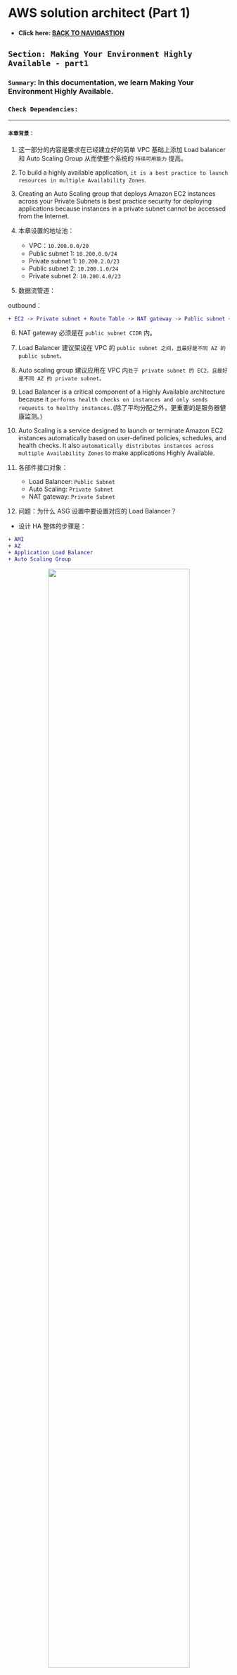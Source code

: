 # AWS solution architect (Part 1)

- #### Click here: [BACK TO NAVIGASTION](https://github.com/DonghaoWu/AWS/blob/master/README.md)

## `Section: Making Your Environment Highly Available - part1`

### `Summary`: In this documentation, we learn Making Your Environment Highly Available.

### `Check Dependencies:`

------------------------------------------------------------

#### `本章背景：`
1. 这一部分的内容是要求在已经建立好的简单 VPC 基础上添加 Load balancer 和 Auto Scaling Group 从而使整个系统的 `持续可用能力` 提高。

2. To build a highly available application, `it is a best practice to launch resources in multiple Availability Zones`.

3. Creating an Auto Scaling group that deploys Amazon EC2 instances across your Private Subnets is best practice security for deploying applications because instances in a private subnet cannot be accessed from the Internet.

4. 本章设置的地址池：

    - VPC：`10.200.0.0/20`
    - Public subnet 1: `10.200.0.0/24`
    - Private subnet 1: `10.200.2.0/23`
    - Public subnet 2: `10.200.1.0/24`
    - Private subnet 2: `10.200.4.0/23`

5. 数据流管道：

outbound：
```diff
+ EC2 -> Private subnet + Route Table -> NAT gateway -> Public subnet + Route Table -> Internet Gateway 
```

6. NAT gateway 必须是在 `public subnet CIDR` 内。

7. Load Balancer 建议架设在 VPC 的 `public subnet 之间，且最好是不同 AZ 的 public subnet。`

8. Auto scaling group 建议应用在 VPC 内`处于 private subnet 的 EC2，且最好是不同 AZ 的 private subnet。`

9. Load Balancer is a critical component of a Highly Available architecture because it `performs health checks on instances and only sends requests to healthy instances.`(除了平均分配之外，更重要的是服务器健康监测。)

10. Auto Scaling is a service designed to launch or terminate Amazon EC2 instances automatically based on user-defined policies, schedules, and health checks. It also `automatically distributes instances across multiple Availability Zones` to make applications Highly Available.

11. 各部件接口对象：
    - Load Balancer: `Public Subnet`
    - Auto Scaling: `Private Subnet`
    - NAT gateway: `Private Subnet`

12. 问题：为什么 ASG 设置中要设置对应的 Load Balancer？

- 设计 HA 整体的步骤是：

```diff
+ AMI
+ AZ
+ Application Load Balancer
+ Auto Scaling Group
```

<p align="center">
    <img src="../assets/a10.png" width=80%>
</p>

------------------------------------------------------------

### <span id="1.0">`Brief Contents & codes position`</span>

- #### Click here: [BACK TO NAVIGASTION](https://github.com/DonghaoWu/AWS/blob/master/README.md)

- [1.1 Inspect Your environment.](#1.1)
- [1.2 Using SSH to Connect(Mac).](#1.2)
- [1.3 Download, Install, and Launch Your Web Server's PHP Application.](#1.3)
- [1.4 Create an Amazon Machine Image (AMI).](#1.4)
- [1.5 Configure a Second Availability Zone.](#1.5)
- [1.6 Create an Application Load Balancer.](#1.6)
- [1.7 Create an Auto Scaling Group.](#1.7)


------------------------------------------------------------

### <span id="1.1">`Step1: Inspect Your environment.`</span>

- #### Click here: [BACK TO CONTENT](#1.0)

1. 设定好的基本的 VPC 结构：

    - IPv4 CIDR：10.200.0.0/20 - 10.200.15.255 。一共`4096`个地址（包含几个 aws 保留地址），这些地址都是只能够在 VPC 内部使用的，也是所谓的地址池。

    - Route Table：这个是很多部件都有的。

    - Subnets：理解成把内部地址切割成小部分，这是 VPC 里面很重要的部件设定。
    - Availability Zone：每个 subnet 都要设定所属的 AZ。
    - Internet Gateway：相当于一个 VPC 跟 Internet 的交流处，所有 VPC 内需要跟 Internet 交流的服务都需要在 `Route Table` 中接上它。

    - Security Group：一个用来限制出入协议类型和地址范围的安全设定，可以套用在很多地方，比如 EC2，Load Balancer，Auto Scaling Group 等等。在 VPC 层面可以查看所有已经生成的 SG 规则。`这是个常用策略，后续详细分解。`

2. Subnet

    - Route Table：一个 public subnet 的 Route Table 设置有基本两条设定：
        - Destination：10.200.0.0/20，target：local 
        - Destination：0.0.0.0/0，target：igw-00ea57db0b42a0107

        - 备注：第一条的意思是，这个 subnet 任何向 10.200.0.0/20 范围的地址发出的请求都是指向 `VPC` 而不是外网的，这相当于`设定了 subnet 跟 VPC 的从属关系。`
        - 备注：第二条的意思是，这个 subnet 任何向 0.0.0.0/0 范围的地址发出的请求都是指向一个 `internet gateway` 的，这相当于`设定了 subnet 跟 internet 之间的交流通过 gateway。`（也因为这个设定使这个 subnet 成为 public。）
    
    - Network ACL：这个是 subnet 特有的，`作用跟 SG 差不多，但应用对象只能是 subnet。`

    - Availability zone：Subnet 所属 AZ。 

3. EC2

    - IPv4 Public IP：这个是每个 EC2 在网络上的标记，也就是说从浏览器可以访问的地址。
    - Private IPs：这个 EC2 在 VPC 内部地址。
    - Security Group：应用在这个 EC2 的 SG 规则。
    - Availability zone：EC2 所属 AZ。 


#### `Comment:`
1. 同一个 Route Table 里面的不同规则会有不同的覆盖或独立关系，后面更新。

2. 一个比较难理解的点，就是虽然是同一个 VPC，但是里面的 subnet 可以属于不同的差异非常大的 AZ，也就是说同一个 VPC 地址池的 IP 可以分配到很多 AZ 的服务器。

3. `subnet 有 Network ACL，其他服务如 EC2 有 Security Group。`

4. 判断 EC2 跟 Subnet 的关系可以通过 VPC 地址从属关系看出。

5. EC2 是没有 `Route Table` 的，它只能从所属 Subnet 那里直接继承下来，这样隐性的 `Route Table` 和 显式的 `Security Group` 构成了 EC2 的对外通讯规则。

<p align="center">
    <img src="../assets/a11.png" width=60%>
</p>

------------------------------------------------------------

### <span id="1.2">`Step2: Using SSH to Connect(Mac).`</span>

- #### Click here: [BACK TO CONTENT](#1.0)

1. Download button and save the labsuser.pem file.

2. bash command:
```bash
$ cd ~/Downloads
$ chmod 400 labsuser.pem
$ ssh -i labsuser.pem ec2-user@<public-ip> ## Then type ’yes‘
```

### <span id="1.3">`Step3: Download, Install, and Launch Your Web Server's PHP Application`</span>

- #### Click here: [BACK TO CONTENT](#1.0)

```bash
$ sudo yum -y update
$ sudo yum -y install httpd php
$ sudo chkconfig httpd on
$ wget https://aws-tc-largeobjects.s3-us-west-2.amazonaws.com/CUR-TF-200-ACACAD/studentdownload/phpapp.zip
$ sudo unzip phpapp.zip -d /var/www/html/
$ sudo service httpd start
$ exit
```

#### `Comment:`
1. 第三句：This configures the Apache web server to automatically start when the instance starts.
2. 第六句：This starts the Apache web server. `在当前 instance 马上启动 Apache 服务器处理软件。`
3. 第七句：This ends your SSH session. `结束本地电脑对 instance 的操作，但不是关闭instance 运行。`



### <span id="1.4">`Step4: Create an Amazon Machine Image (AMI).`</span>

- #### Click here: [BACK TO CONTENT](#1.0)

- Terminology:
    - Amazon Machine Image (AMI): An AMI is `a copy of the disk volumes attached to an Amazon EC2 instance`. When a new instance is launched from an AMI, the disk volumes will contain exactly the same data as the original instance.

<p align="center">
    <img src="../assets/a1.png" width=80%>
</p>

------------------------------------------------------------------------

#### `Comment:`
1. 创建一个可复制并自动部署的软件系统镜像，这是创建 Auto Scaling Group 之前必须实现的第一步。

2. 这里创建的 AMI 是以上面已经存在的 EC2 里面的数据为基础（包括 Apache 设置及应用）。

3. There is no need to wait while it is being created.


### <span id="1.5">`Step5: Configure a Second Availability Zone.`</span>

- #### Click here: [BACK TO CONTENT](#1.0)

- 大纲：
    - You will duplicate your network environment into a second Availability Zone. You will create:

        - A second public subnet
        - A second private subnet
        - A second NAT Gateway
        - A second private Route Table


1. 创建 `A second Public subnet`:

    这里主要设计以下几个设置：
    1. __`VPC`__：在目标 VPC 内创建 subnet
    2. __`AZ`__：subnet 的 AZ 跟 VPC 内其他 `public subnet 的 AZ 必须不一样`
    3. __`CIDR`__：`需要手动输入这个 subnet 的地址池 （CIDR）。`
    4. __`Route Table`__：必须有一条 `Destination：0.0.0.0/0，target：igw-00ea57db0b42a0107`

<p align="center">
    <img src="../assets/a2.png" width=80%>
</p>

------------------------------------------------------------------------

2. 创建 `A second Private subnet`:

    这里主要设计以下几个设置：
    1. __`VPC`__：在目标 VPC 内创建 subnet
    2. __`AZ`__：subnet 的 AZ 跟 上一步中一致。
    3. __`CIDR`__：`需要手动输入这个 subnet 的地址池 （CIDR）。`
    4. __`Route Table`__：需要一个新的 Route Table (第四步)，连接内网同时连接第三步创建的 `second NAT gateway`。

3. 创建 `A Second NAT Gateway`

    - 术语：
        - A NAT Gateway (Network Address Translation) is `provisioned into a public Subnet` and provides `outbound Internet connectivity` for resources in a `private Subnet`.

    这里主要设计以下几个设置：
    1. __`subnet`__：第一步中创建的 public subnet。
    2. __`EIP`__：An Elastic IP Address (EIP) is a static IP address that will be associated with this NAT Gateway. The Elastic IP address will `remain unchanged `over the life of the NAT Gateway.

<p align="center">
    <img src="../assets/a3.png" width=80%>
</p>

------------------------------------------------------------------------

4. 创建 `A second private Route Table`

<p align="center">
    <img src="../assets/a4.png" width=80%>
</p>

------------------------------------------------------------------------

<p align="center">
    <img src="../assets/a5.png" width=80%>
</p>

------------------------------------------------------------------------

##### 记得创建之后 `Edit subnet associations.`

#### `Comment:`
1. To build a highly available application, it is a best practice to launch resources in multiple Availability Zones.

2. NAT 是位于 Public Subnet 内连接 `Private subnet` 的服务，主要作用是可以为 `Private subnet` 提供`外向`数据能力。

3. EIP 也是一个`固定 IP + 灵活底层硬件`的设置。

4. 小结：

```diff
+ subnet:
    - VPC
    - AZ
    - CIDR
    - Route Table

+ NAT Gateway
    - subnet
    - EIP
```

<p align="center">
    <img src="../assets/a12.png" width=60%>
</p>

------------------------------------------------------------------------

### <span id="1.6">`Step6: Create an Application Load Balancer.`</span>

- #### Click here: [BACK TO CONTENT](#1.0)

1. 创建 `An Application Load Balancer`:

    这里主要设计以下几个设置：
    1. __`VPC`__：在目标 VPC 内创建 LB。
    2. __`AZ`__：在目标 AZ 内创建 LB。
    3. __`subnet`__：在目标 subnet 之间创建 LB 作为桥梁。
    4. __`Security Group`__：EC2，LB，ASG 都使用 SG。
    5. __`Target Group`__：这个主要定义`进入 LB 的 traffic 向哪个目标发送`（这里应该目标是 ASG，但在这一步不设置，看第7步），同时这里设置`服务器健康检测`。

<p align="center">
    <img src="../assets/a6.png" width=80%>
</p>

------------------------------------------------------------------------

#### `Comment:`
1. This is a critical component of a Highly Available architecture because the Load Balancer performs health checks on instances and only sends requests to healthy instances.

2. 在设置 LB 的时候需要关注的一个点是：`LB 连接的所有 subnet 的 Route Table 是否都有连接 Internet Gateway。`如果没有的话那个 subnet 是不会连接到 Internet，这样 LB 也不会对那个 subnet 分配 traffic。

3. Target Groups define where to `send traffic` that comes into the Load Balancer. The Application Load Balancer can send traffic to multiple Target Groups based upon the URL of the incoming request.

4. 5月6日，target groups 的解释不够好。 

<p align="center">
    <img src="../assets/a13.png" width=50%>
</p>

------------------------------------------------------------------------



### <span id="1.7">`Step7: Create an Auto Scaling Group.`</span>

- #### Click here: [BACK TO CONTENT](#1.0)

1. 做这一步之前先确定 `AMI` 是否已经建立成功.

2. 创建 `An Auto Scaling Group`:

    - 关于 `Launch configuration` 的设置：
        1. __`AMI`__：选择自定义的 AMI 或者系统默认 AMI。
        2. __`Storage`__：AMI 需要的储存空间。
        3. __`Security Group`__：EC2，LB，ASG 都使用 SG。

    - 关于 `Creating Auto Scaling Group` 的设置：
        1. __`Group Size`__：起始 instance 数目。
        2. __`Network`__：对应的 VPC。
        3. __`Subnet`__：ASG 架设的 private subnets。
        4. __`Load Balancer`__：对接的在 `public subnet` 的 Load Balancer。
        5. __`Target Groups`__：对应 LB 的 TG。
        6. __`Keep this group at its initial size`__：保证 instance 的最低数量。
        7. __`Configure Tags`__：Tags placed on the Auto Scaling group can also automatically propagate to the instances launched by Auto Scaling.

<p align="center">
    <img src="../assets/a7.png" width=80%>
</p>

------------------------------------------------------------------------


#### `Comment:`
1. A Launch Configuration defines what type of instances should be launched by Auto Scaling. The interface looks similar to launching an Amazon `EC2` instance, but `rather than launching an instance it stores the configuration for later use.`

2. You will configure the Launch Configuration to use the AMI that you created earlier. It contains a copy of the software that you installed on the Configuration Server.

3. 小结：

```diff
+ Load Balancer:
    - VPC
    - AZ
    - subnet
    - Security Group
    - Target Group

+ Auto Scaling group:
    - AMI
    - Storage
    - Security Group
    - VPC
    - Subnet
    - Load Balancer
    - Target Groups
    - Configure Tags
```

<p align="center">
    <img src="../assets/a14.png" width=60%>
</p>

------------------------------------------------------------------------


- #### Click here: [BACK TO CONTENT](#1.0)
- #### Click here: [BACK TO NAVIGASTION](https://github.com/DonghaoWu/AWS/blob/master/README.md)

<p align="center">
    <img src="../assets/a15.png" width=60%>
</p>